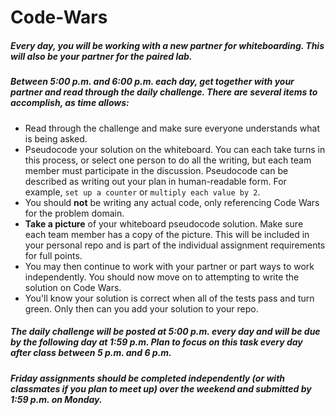 # Code-Wars

##### Every day, you will be working with a new partner for whiteboarding. This will also be your partner for the paired lab.

##### Between 5:00 p.m. and 6:00 p.m. each day, get together with your partner and read through the daily challenge. There are several items to accomplish, as time allows:

- Read through the challenge and make sure everyone understands what is being asked.
- Pseudocode your solution on the whiteboard. You can each take turns in this process, or select one person to do all the writing, but each team member must participate in the discussion. Pseudocode can be described as writing out your plan in human-readable form. For example, `set up a counter` or `multiply each value by 2`.
- You should <b>not</b> be writing any actual code, only referencing Code Wars for the problem domain.
- <b>Take a picture</b> of your whiteboard pseudocode solution. Make sure each team member has a copy of the picture. This will be included in your personal repo and is part of the individual assignment requirements for full points.
- You may then continue to work with your partner or part ways to work independently. You should now move on to attempting to write the solution on Code Wars.
- You'll know your solution is correct when all of the tests pass and turn green. Only then can you add your solution to your repo.


##### The daily challenge will be posted at 5:00 p.m. every day and will be due by the following day at 1:59 p.m. Plan to focus on this task every day after class between 5 p.m. and 6 p.m.

##### Friday assignments should be completed independently (or with classmates if you plan to meet up) over the weekend and submitted by 1:59 p.m. on Monday.
